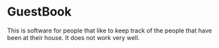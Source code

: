 # GuestBook
This is software for people that like to keep track of the people that have been at their house. It does not work very well.

